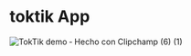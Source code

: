 # toktik App

![TokTik demo ‐ Hecho con Clipchamp (6) (1)](https://github.com/CATAAA233/toktik/assets/76543629/9a28a248-d541-4a9b-a7ab-b6a837158d1e)
 
